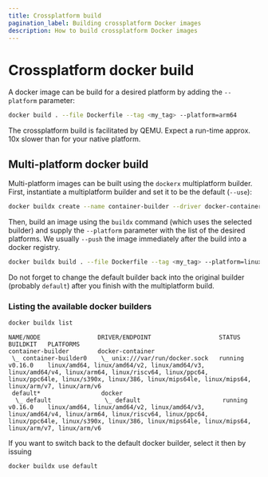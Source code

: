 ```yaml
---
title: Crossplatform build
pagination_label: Building crossplatform Docker images
description: How to build crossplatform Docker images
---
```


# Crossplatform docker build

A docker image can be build for a desired platform by adding the `--platform` parameter:

```bash
docker build . --file Dockerfile --tag <my_tag> --platform=arm64
```

The crossplatform build is facilitated by QEMU.
Expect a run-time approx. 10x slower than for your native platform.

## Multi-platform docker build

Multi-platform images can be built using the `dockerx` multiplatform builder.
First, instantiate a multiplatform builder and set it to be the default (`--use`):

```bash
docker buildx create --name container-builder --driver docker-container --bootstrap --use
```

Then, build an image using the `buildx` command (which uses the selected builder) and supply the `--platform` parameter with the list of the desired platforms.
We usually `--push` the image immediately after the build into a docker registry.

```bash
docker buildx build . --file Dockerfile --tag <my_tag> --platform=linux/arm64,linux/amd64 --push
```

Do not forget to change the default builder back into the original builder (probably `default`) after you finish with the multiplatform build.

### Listing the available docker builders

```bash
docker buildx list
```

```
NAME/NODE                DRIVER/ENDPOINT                   STATUS    BUILDKIT   PLATFORMS
container-builder        docker-container
 \_ container-builder0    \_ unix:///var/run/docker.sock   running   v0.16.0    linux/amd64, linux/amd64/v2, linux/amd64/v3, linux/amd64/v4, linux/arm64, linux/riscv64, linux/ppc64, linux/ppc64le, linux/s390x, linux/386, linux/mips64le, linux/mips64, linux/arm/v7, linux/arm/v6
 default*                 docker
  \_ default               \_ default                       running   v0.16.0    linux/amd64, linux/amd64/v2, linux/amd64/v3, linux/amd64/v4, linux/arm64, linux/riscv64, linux/ppc64, linux/ppc64le, linux/s390x, linux/386, linux/mips64le, linux/mips64, linux/arm/v7, linux/arm/v6
````

If you want to switch back to the default docker builder, select it then by issuing
```bash
docker buildx use default
```

